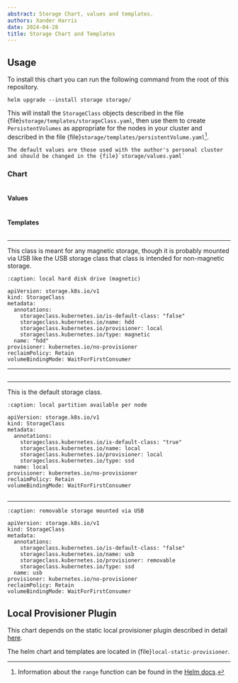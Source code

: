 ```yaml
---
abstract: Storage Chart, values and templates.
authors: Xander Harris
date: 2024-04-28
title: Storage Chart and Templates
---
```


## Usage

To install this chart you can run the following command from the root
of this repository.

```{code-block} shell
helm upgrade --install storage storage/
```

This will install the `StorageClass` objects described in the file
{file}`storage/templates/storageClass.yaml`, then use them to create
`PersistentVolumes` as appropriate for the nodes in your cluster
and described in the file {file}`storage/templates/persistentVolume.yaml`[^pv].

```{note}
The default values are those used with the author's personal cluster
and should be changed in the {file}`storage/values.yaml`
```

### Chart

```{autoyaml} storage/Chart.yaml
```

#### Values

```{autoyaml} storage/values.yaml
```

#### Templates

```{rubric} HDD
```

---

This class is meant for any magnetic storage, though it is probably
mounted via USB like the USB storage class that class is intended
for non-magnetic storage.

```{code-block} yaml
:caption: local hard disk drive (magnetic)

apiVersion: storage.k8s.io/v1
kind: StorageClass
metadata:
  annotations:
    storageclass.kubernetes.io/is-default-class: "false"
    storageclass.kubernetes.io/name: hdd
    storageclass.kubernetes.io/provisioner: local
    storageclass.kubernetes.io/type: magnetic
  name: "hdd"
provisioner: kubernetes.io/no-provisioner
reclaimPolicy: Retain
volumeBindingMode: WaitForFirstConsumer
```

---

```{rubric} Local
```

---

This is the default storage class.

```{code-block} yaml
:caption: local partition available per node

apiVersion: storage.k8s.io/v1
kind: StorageClass
metadata:
  annotations:
    storageclass.kubernetes.io/is-default-class: "true"
    storageclass.kubernetes.io/name: local
    storageclass.kubernetes.io/provisioner: local
    storageclass.kubernetes.io/type: ssd
  name: local
provisioner: kubernetes.io/no-provisioner
reclaimPolicy: Retain
volumeBindingMode: WaitForFirstConsumer
```

```{rubric} USB
```

---

```{code-block} yaml
:caption: removable storage mounted via USB

apiVersion: storage.k8s.io/v1
kind: StorageClass
metadata:
  annotations:
    storageclass.kubernetes.io/is-default-class: "false"
    storageclass.kubernetes.io/name: usb
    storageclass.kubernetes.io/provisioner: removable
    storageclass.kubernetes.io/type: ssd
  name: usb
provisioner: kubernetes.io/no-provisioner
reclaimPolicy: Retain
volumeBindingMode: WaitForFirstConsumer
```

## Local Provisioner Plugin

This chart depends on the static local provisioner plugin described in detail
[here](https://github.com/kubernetes-sigs/sig-storage-local-static-provisioner/blob/master/helm/README.md).

The helm chart and templates are located in {file}`local-static-provisioner`.

[^pv]: Information about the `range` function can be found in the
    [Helm docs](https://helm.sh/docs/chart_template_guide/control_structures/#looping-with-the-range-action).
